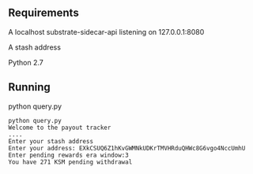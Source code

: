 ## Requirements

A localhost substrate-sidecar-api listening on 127.0.0.1:8080

A stash address

Python 2.7

## Running

python query.py

```
python query.py
Welcome to the payout tracker
....
Enter your stash address
Enter your address: EXkCSUQ6Z1hKvGWMNkUDKrTMVHRduQHWc8G6vgo4NccUmhU
Enter pending rewards era window:3
You have 271 KSM pending withdrawal
```
